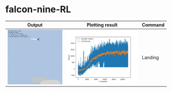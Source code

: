 # falcon-nine-RL

| Output  | Plotting result | Command |
| ------------- | ------------- | ------------- |
| ![landing_falcon](.github/asset_image/falcon_9_landing.gif)  | ![falcon_9_landing_result](.github/asset_image/falcon_9_landing_result.jpg) | Landing |


